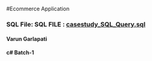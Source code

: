#Ecommerce Application
### SQL File: SQL FILE : [casestudy_SQL_Query.sql](https://github.com/caprolaliac/Hexaware-Training/blob/main/Case%20Study/casestudy_SQL_Query.sql)

#### Varun Garlapati
#### c# Batch-1
